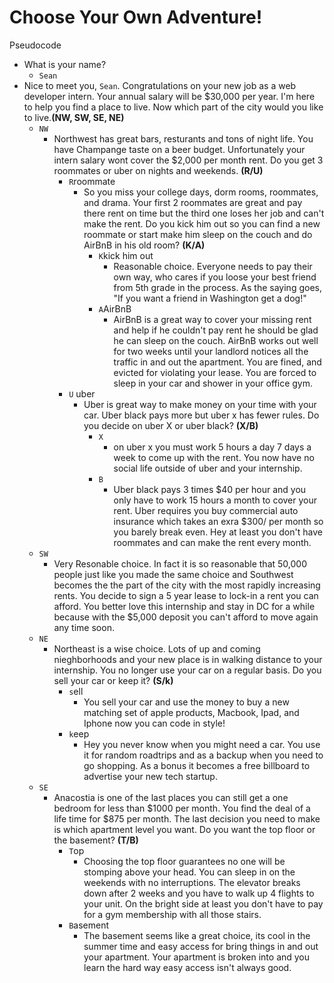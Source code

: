 # Choose Your Own Adventure!

Pseudocode

- What is your name?
  - `Sean`
- Nice to meet you, `Sean`. Congratulations on your new job as a web developer intern.  Your annual salary will be $30,000 per year.  I'm here to help you find a place to live. Now which part of the city would you like to live.**(NW, SW, SE, NE)**
    - `NW`
        -  Northwest has great bars, resturants and tons of night life. You have Champange taste on a beer budget. Unfortunately your intern salary wont cover the $2,000 per month rent. Do you get 3 roommates or uber on nights and weekends. **(R/U)**
            - `R`roommate
                - So you miss your college days, dorm rooms, roommates, and drama. Your first 2 roommates are great and pay there rent on time but the third one loses her job and can't make the rent. Do you kick him out so you can find a new roommate or start make him sleep on the couch and do AirBnB in his old room? **(K/A)**
                    - `K`kick him out
                        - Reasonable choice.  Everyone needs to pay their own way, who cares if you loose your best friend from 5th grade in the process.  As the saying goes, "If you want a friend in Washington get a dog!"
                    - `A`AirBnB
                        - AirBnB is a great way to cover your missing rent and help if he couldn't pay rent he should be glad he can sleep on the couch. AirBnB works out well for two weeks until your landlord notices all the traffic in and out the apartment.  You are fined, and evicted for violating your lease.  You are forced to sleep in your car and shower in your office gym.
            - `U` uber
                - Uber is great way to make money on your time with your car.  Uber black pays more but uber x has fewer rules.  Do you decide on uber X or uber black? **(X/B)**
                    - `X`
                        - on uber x you must work 5 hours a day 7 days a week to come up with the rent.  You now have no social life outside of uber and your internship.
                    - `B`
                        - Uber black pays 3 times $40 per hour and you only have to work 15 hours a month to cover your rent.  Uber requires you buy commercial auto insurance which takes an exra $300/ per month so you barely break even.  Hey at least you don't have roommates and can make the rent every month.
    - `SW`
        - Very Resonable choice. In fact it is so reasonable that 50,000 people just like you made the same choice and Southwest becomes the the part of the city with the most rapidly increasing rents.  You decide to sign a 5 year lease to lock-in a rent you can afford.  You better love this internship and stay in DC for a while because with the $5,000 deposit you can't afford to move again any time soon.
    - `NE`
        - Northeast is a wise choice.  Lots of up and coming nieghborhoods and your new place is in walking distance to your internship. You no longer use your car on a regular basis.  Do you sell your car or keep it? **(S/k)**
            - `s`ell
                - You sell your car and use the money to buy a new matching set of apple products, Macbook, Ipad, and Iphone now you can code in style!
            - `k`eep
                - Hey you never know when you might need a car.  You use it for random roadtrips and as a backup when you need to go shopping.  As a bonus it becomes a free billboard to advertise your new tech startup.
    - `SE`
        - Anacostia is one of the last places you can still get a one bedroom for less than $1000 per month.  You find the deal of a life time for $875 per month. The last decision you need to make is which apartment level you want.  Do you want the top floor or the basement? **(T/B)**
            - `T`op
                - Choosing the top floor guarantees no one will be stomping above your head. You can sleep in on the weekends with no interruptions.  The elevator breaks down after 2 weeks and you have to walk up 4 flights to your unit. On the bright side at least you don't have to pay for a gym membership with all those stairs.
            - `B`asement
                - The basement seems like a great choice, its cool in the summer time and easy access for bring things in and out your apartment. Your apartment is broken into and you learn the hard way easy access isn't always good.
